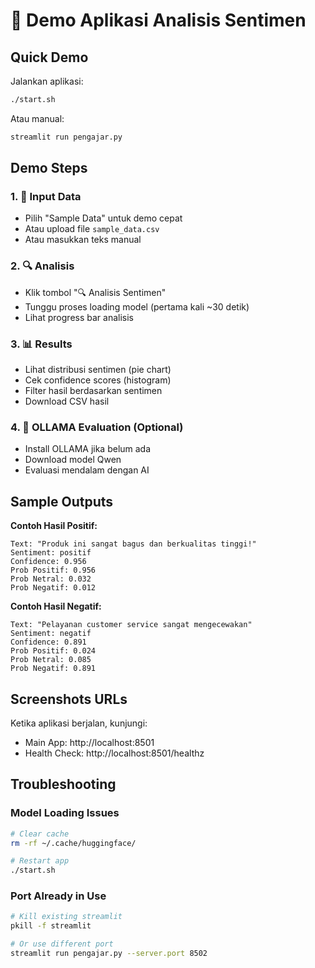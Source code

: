 # 🚀 Demo Aplikasi Analisis Sentimen

## Quick Demo

Jalankan aplikasi:
```bash
./start.sh
```

Atau manual:
```bash
streamlit run pengajar.py
```

## Demo Steps

### 1. 📝 Input Data
- Pilih "Sample Data" untuk demo cepat
- Atau upload file `sample_data.csv` 
- Atau masukkan teks manual

### 2. 🔍 Analisis
- Klik tombol "🔍 Analisis Sentimen"
- Tunggu proses loading model (pertama kali ~30 detik)
- Lihat progress bar analisis

### 3. 📊 Results
- Lihat distribusi sentimen (pie chart)
- Cek confidence scores (histogram)
- Filter hasil berdasarkan sentimen
- Download CSV hasil

### 4. 🤖 OLLAMA Evaluation (Optional)
- Install OLLAMA jika belum ada
- Download model Qwen
- Evaluasi mendalam dengan AI

## Sample Outputs

**Contoh Hasil Positif:**
```
Text: "Produk ini sangat bagus dan berkualitas tinggi!"
Sentiment: positif
Confidence: 0.956
Prob Positif: 0.956
Prob Netral: 0.032
Prob Negatif: 0.012
```

**Contoh Hasil Negatif:**
```
Text: "Pelayanan customer service sangat mengecewakan"
Sentiment: negatif  
Confidence: 0.891
Prob Positif: 0.024
Prob Netral: 0.085
Prob Negatif: 0.891
```

## Screenshots URLs

Ketika aplikasi berjalan, kunjungi:
- Main App: http://localhost:8501
- Health Check: http://localhost:8501/healthz

## Troubleshooting

### Model Loading Issues
```bash
# Clear cache
rm -rf ~/.cache/huggingface/

# Restart app
./start.sh
```

### Port Already in Use
```bash
# Kill existing streamlit
pkill -f streamlit

# Or use different port
streamlit run pengajar.py --server.port 8502
```
